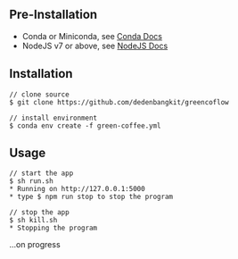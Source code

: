 ## Pre-Installation
- Conda or Miniconda, see [Conda Docs](https://conda.io/docs/)
- NodeJS v7 or above, see [NodeJS Docs](https://nodejs.org/en/)

## Installation
```
// clone source
$ git clone https://github.com/dedenbangkit/greencoflow

// install environment
$ conda env create -f green-coffee.yml

```

## Usage 
```
// start the app 
$ sh run.sh 
* Running on http://127.0.0.1:5000
* type $ npm run stop to stop the program

// stop the app 
$ sh kill.sh 
* Stopping the program
```

...on progress

